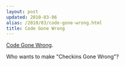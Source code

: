 ```yaml
---
layout: post
updated: 2010-03-06
alias: /2010/03/code-gone-wrong.html
title: Code Gone Wrong
---
```

<p><a href="http://www.codegonewrong.com/">Code Gone Wrong</a>.
</p>

<p>Who wants to make "Checkins Gone Wrong"?</p>